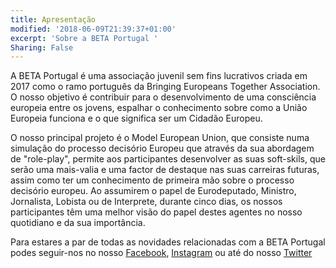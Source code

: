 ```yaml
---
title: Apresentação
modified: '2018-06-09T21:39:37+01:00'
excerpt: 'Sobre a BETA Portugal '
Sharing: False
---
```

A BETA Portugal é uma associação juvenil sem fins lucrativos criada em 2017 como o ramo português da Bringing Europeans Together Association. O nosso objetivo é contribuir para o desenvolvimento de uma consciência europeia entre os jovens, espalhar o conhecimento sobre como a União Europeia funciona e o que significa ser um Cidadão Europeu.

O nosso principal projeto é o Model European Union, que consiste numa simulação do processo decisório Europeu que através da sua abordagem de "role-play", permite aos participantes desenvolver as suas soft-skils, que serão uma mais-valia e uma factor de destaque nas suas carreiras futuras, assim como ter um conhecimento de primeira mão sobre o processo decisório europeu. Ao assumirem o papel de Eurodeputado, Ministro, Jornalista, Lobista ou de Interprete, durante cinco dias, os nossos participantes têm uma melhor visão do papel destes agentes no nosso quotidiano e da sua importância.

Para estares a par de todas as novidades relacionadas com a BETA Portugal podes seguir-nos no nosso [Facebook](https://www.facebook.com/betaportugal.official/), [Instagram](https://www.instagram.com/betaportugal.official/) ou até do nosso [Twitter](https://twitter.com/beta_portugal)
